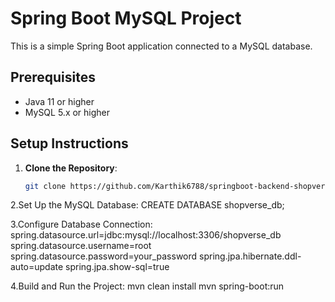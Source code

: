 # Spring Boot MySQL Project

This is a simple Spring Boot application connected to a MySQL database.

## Prerequisites

- Java 11 or higher
- MySQL 5.x or higher

## Setup Instructions

1. **Clone the Repository**:
   ```bash
   git clone https://github.com/Karthik6788/springboot-backend-shopverse.git
2.Set Up the MySQL Database:
  CREATE DATABASE shopverse_db;
  
3.Configure Database Connection:
  spring.datasource.url=jdbc:mysql://localhost:3306/shopverse_db
  spring.datasource.username=root
  spring.datasource.password=your_password
  spring.jpa.hibernate.ddl-auto=update
  spring.jpa.show-sql=true

4.Build and Run the Project:
  mvn clean install
  mvn spring-boot:run


